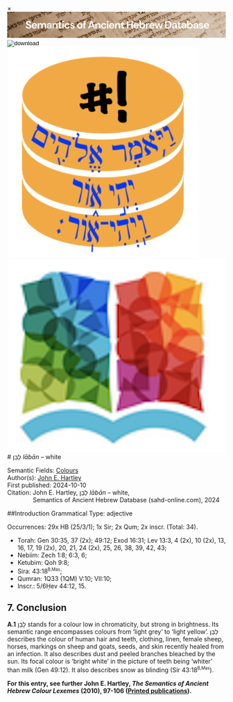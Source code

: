 <div id="modal" class="modal">
  <div class="modal-content">
    <span class="close">&times;</span>
    <div class="modal-body" id="modal-body"></div>
  </div>
</div><html><body><img id="banner" src="../../images/banners/banner.png" alt="banner" /></body></html>

<div><input id="download" title="Download/print the document" type="image" onclick="print_document()" src="../../images/icons/download3.png" alt="download" /></div><div><a id="shebanq" title="Word in SHEBANQ" href="https://shebanq.ancient-data.org/hebrew/word?id=1LBNiin" target="_blank"><img src="../../images/icons/shebanq.png" alt="shebanq"></a></div><div><a id="ubs" title="Word in Semantic Dictionary of Biblical Hebrew" href="https://semanticdictionary.org/semdic.php?databaseType=SDBH&language=en&lemma=לָבָן&startPage=1" target="_blank"><img src="../../images/icons/ubs.png" alt="ubs"></a></div># לָבָן <i>lābān</i> – white

Semantic Fields:
[Colours](../semantic_fields/colours.md)&nbsp;&nbsp;&nbsp;<br>Author(s):
[John E. Hartley](../contributors/john_e._hartley.md)<br>
First published: 2024-10-10<br>Citation: John E. Hartley, לָבָן <i>lābān</i> – white, <br>                    &nbsp;&nbsp;&nbsp;&nbsp;&nbsp;&nbsp;&nbsp;&nbsp;&nbsp;&nbsp;&nbsp;&nbsp;&nbsp;&nbsp;                    Semantics of Ancient Hebrew Database (sahd-online.com), 2024



##Introduction
Grammatical Type: adjective

Occurrences: 29x HB (25/3/1); 1x Sir; 2x Qum; 2x inscr. (Total: 34).

* Torah: Gen 30:35, 37 (2x); 49:12; Exod 16:31; Lev 13:3, 4 (2x), 10 (2x), 13, 16, 17, 19 (2x), 20, 21, 24 (2x), 25, 26, 38, 39, 42, 43;
* Nebiim: Zech 1:8; 6:3, 6;
* Ketubim: Qoh 9:8;
* Sira: 43:18<sup><small>B,Mas</small></sup>; 
* Qumran: 1Q33 (1QM) V:10; VII:10; 
* Inscr.: 5/6Ḥev 44:12, 15.

## 7. Conclusion

<b>A.1</b> 
<span dir="rtl">לָבָן</span> stands for a colour low in chromaticity, but strong in brightness. Its semantic range encompasses colours from 
‘light grey’ to 
‘light yellow’.
<span dir="rtl">לָבָן</span> describes the colour of human hair and teeth, clothing, linen, female sheep, horses, markings on sheep and goats, seeds, and skin recently healed from an infection. It also describes dust and peeled branches bleached by the sun. Its focal colour is
‘bright white’ in the picture of teeth being 
‘whiter’ than milk (Gen 49:12). It also describes snow as blinding (Sir 43:18<sup><small>B,Mas</small></sup>).


<b>For this entry, see further John E. Hartley, <i>The Semantics of Ancient Hebrew Colour Lexemes</i> (2010), 97-106 (<a href="/store/printed_publications/">Printed publications</a>).</b>




